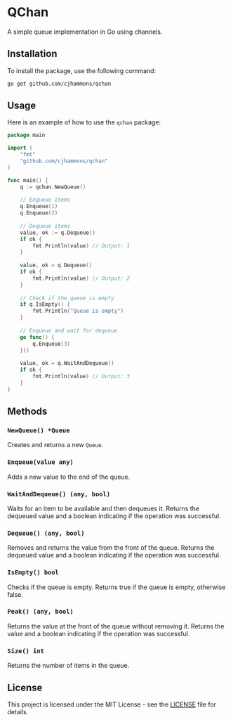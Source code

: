# QChan

A simple queue implementation in Go using channels.

## Installation

To install the package, use the following command:

```sh
go get github.com/cjhammons/qchan
```

## Usage

Here is an example of how to use the `qchan` package:

```go
package main

import (
    "fmt"
    "github.com/cjhammons/qchan"
)

func main() {
    q := qchan.NewQueue()
    
    // Enqueue items
    q.Enqueue(1)
    q.Enqueue(2)
    
    // Dequeue items
    value, ok := q.Dequeue()
    if ok {
        fmt.Println(value) // Output: 1
    }
    
    value, ok = q.Dequeue()
    if ok {
        fmt.Println(value) // Output: 2
    }
    
    // Check if the queue is empty
    if q.IsEmpty() {
        fmt.Println("Queue is empty")
    }
    
    // Enqueue and wait for dequeue
    go func() {
        q.Enqueue(3)
    }()
    
    value, ok = q.WaitAndDequeue()
    if ok {
        fmt.Println(value) // Output: 3
    }
}
```

## Methods

### `NewQueue() *Queue`
Creates and returns a new `Queue`.

### `Enqueue(value any)`
Adds a new value to the end of the queue.

### `WaitAndDequeue() (any, bool)`
Waits for an item to be available and then dequeues it. Returns the dequeued value and a boolean indicating if the operation was successful.

### `Dequeue() (any, bool)`
Removes and returns the value from the front of the queue. Returns the dequeued value and a boolean indicating if the operation was successful.

### `IsEmpty() bool`
Checks if the queue is empty. Returns true if the queue is empty, otherwise false.

### `Peak() (any, bool)`
Returns the value at the front of the queue without removing it. Returns the value and a boolean indicating if the operation was successful.

### `Size() int`
Returns the number of items in the queue.

## License

This project is licensed under the MIT License - see the [LICENSE](LICENSE) file for details.

